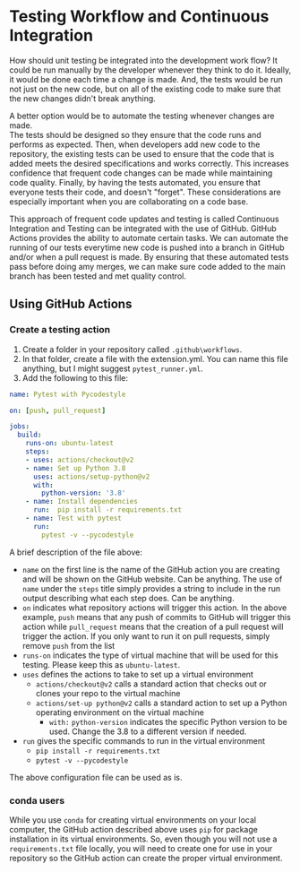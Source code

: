 # Testing Workflow and Continuous Integration
How should unit testing be integrated into the development work flow?  It could
be run manually by the developer whenever they think to do it.  Ideally, it 
would be done each time a change is made.  And, the tests would be run not just
on the new code, but on all of the existing code to make sure that the new
changes didn't break anything.

A better option would be to automate the testing whenever changes are made.  
The tests should be designed so they ensure that the code runs and performs as 
expected.  Then, when developers add new code to the repository, the existing 
tests can be used to ensure that the code that is added meets the desired 
specifications and works correctly.  This increases confidence that frequent 
code changes can be made while maintaining code quality.  Finally, by having 
the tests automated, you ensure that everyone tests their code, and doesn't 
"forget".  These considerations are especially important when you are 
collaborating on a code base.    

This approach of frequent code updates and testing is called Continuous 
Integration and Testing can be integrated with the use of GitHub.  GitHub
Actions provides the ability to automate certain tasks.  We can automate the
running of our tests everytime new code is pushed into a branch in 
GitHub and/or when a pull request is made.  By ensuring that these automated
tests pass before doing amy merges, we can make sure code added to the main
branch has been tested and met quality control.

## Using GitHub Actions
### Create a testing action
1. Create a folder in your repository called `.github\workflows`.
2. In that folder, create a file with the extension.yml.  You can name this
file anything, but I might suggest `pytest_runner.yml`.
3. Add the following to this file:
```yaml
name: Pytest with Pycodestyle

on: [push, pull_request]

jobs:
  build:
    runs-on: ubuntu-latest
    steps:
    - uses: actions/checkout@v2
    - name: Set up Python 3.8
      uses: actions/setup-python@v2
      with:
        python-version: '3.8'
    - name: Install dependencies
      run:  pip install -r requirements.txt
    - name: Test with pytest
      run:
        pytest -v --pycodestyle

```
A brief description of the file above:
* `name` on the first line is the name of the GitHub action you are creating 
  and will be shown on the GitHub website.  Can be anything.  The use of `name` 
  under the `steps` title simply provides a string to include in the run output
  describing what each step does.  Can be anything.
* `on` indicates what repository actions will trigger this action.  In the 
above example, `push` means that any push of commits to GitHub will trigger
this action while `pull_request` means that the creation of a pull request
will trigger the action.  If you only want to run it on pull requests, simply
remove `push` from the list
* `runs-on` indicates the type of virtual machine that will be used for this
testing.  Please keep this as `ubuntu-latest`.
* `uses` defines the actions to take to set up a virtual environment
  + `actions/checkout@v2` calls a standard action that checks out or clones
    your repo to the virtual machine
  + `actions/set-up python@v2` calls a standard action to set up a Python
    operating environment on the virtual machine
    - `with:`
      `python-version` indicates the specific Python version to be used.
      Change the 3.8 to a different version if needed.
* `run` gives the specific commands to run in the virtual environment
  + `pip install -r requirements.txt`
  + `pytest -v --pycodestyle`
  
The above configuration file can be used as is.
  

### conda users
While you use `conda` for creating virtual environments on your local computer,
the GitHub action described above uses `pip` for package installation in its 
virtual environments.  So, even though you will not use a `requirements.txt` 
file locally, you will need to create one for use in your repository so 
the GitHub action can create the 
proper virtual environment.  